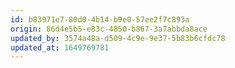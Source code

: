 ```yaml
---
id: b83971e7-80d0-4b14-b9e0-57ee2f7c893a
origin: 86d4e5b5-e83c-4850-b867-3a7abbda8ace
updated_by: 3574a48a-d509-4c9e-9e37-5b83b6cfdc78
updated_at: 1649769781
---
```

